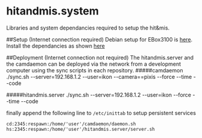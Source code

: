 # hitandmis.system
Libraries and system dependancies required to setup the hit&amp;mis.

##Setup (Internet connection required)
Debian setup for EBox3100 is [here](../linux_setup.md). Install the dependancies as shown [here](../install_dependencies.md)

##Deployment (Internet connection not required)
The hitandmis.server and the camdaemon can be deployed via the network from a development computer using the sync scripts in each repository.
#####camdaemon
	./sync.sh --server=192.168.1.2 --user=ikon --camera==pixis --force --time --code

#####hitandmis.server
	./sync.sh --server=192.168.1.2 --user=ikon --force --time --code

finally append the following line to `/etc/inittab` to setup persistent services

	cd:2345:respawn:/home/'user'/camdaemon/daemon.sh
	hs:2345:respawn:/home/'user'/hitandmis.server/server.sh
